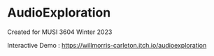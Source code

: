 # AudioExploration
Created for MUSI 3604 Winter 2023

Interactive Demo : https://willmorris-carleton.itch.io/audioexploration
